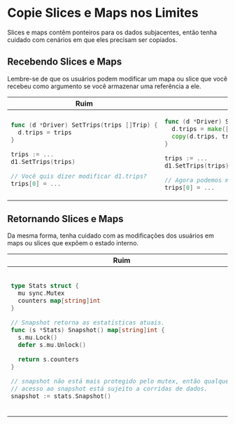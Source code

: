 # Copie Slices e Maps nos Limites

Slices e maps contêm ponteiros para os dados subjacentes, então tenha cuidado com cenários
em que eles precisam ser copiados.

## Recebendo Slices e Maps

Lembre-se de que os usuários podem modificar um mapa ou slice que você recebeu como argumento
se você armazenar uma referência a ele.

<table>
<thead><tr><th>Ruim</th> <th>Bom</th></tr></thead>
<tbody>
<tr>
<td>

```go
func (d *Driver) SetTrips(trips []Trip) {
  d.trips = trips
}

trips := ...
d1.SetTrips(trips)

// Você quis dizer modificar d1.trips?
trips[0] = ...
```

</td>
<td>

```go
func (d *Driver) SetTrips(trips []Trip) {
  d.trips = make([]Trip, len(trips))
  copy(d.trips, trips)
}

trips := ...
d1.SetTrips(trips)

// Agora podemos modificar trips[0] sem afetar d1.trips.
trips[0] = ...
```

</td>
</tr>

</tbody>
</table>

## Retornando Slices e Maps

Da mesma forma, tenha cuidado com as modificações dos usuários em maps ou slices que expõem o estado interno.

<table>
<thead><tr><th>Ruim</th><th>Bom</th></tr></thead>
<tbody>
<tr><td>

```go
type Stats struct {
  mu sync.Mutex
  counters map[string]int
}

// Snapshot retorna as estatísticas atuais.
func (s *Stats) Snapshot() map[string]int {
  s.mu.Lock()
  defer s.mu.Unlock()

  return s.counters
}

// snapshot não está mais protegido pelo mutex, então qualquer
// acesso ao snapshot está sujeito a corridas de dados.
snapshot := stats.Snapshot()
```

</td><td>

```go
type Stats struct {
  mu sync.Mutex
  counters map[string]int
}

func (s *Stats) Snapshot() map[string]int {
  s.mu.Lock()
  defer s.mu.Unlock()

  result := make(map[string]int, len(s.counters))
  for k, v := range s.counters {
    result[k] = v
  }
  return result
}

// Snapshot agora é uma cópia.
snapshot := stats.Snapshot()
```

</td></tr>
</tbody></table>


